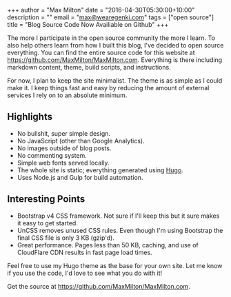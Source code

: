 +++
author = "Max Milton"
date = "2016-04-30T05:30:00+10:00"
description = ""
email = "max@wearegenki.com"
tags = ["open source"]
title = "Blog Source Code Now Availiable on Github"
+++

The more I participate in the open source community the more I learn. To also help others learn from how I built this blog, I've decided to open source everything. You can find the entire source code for this website at  <https://github.com/MaxMilton/MaxMilton.com>. Everything is there including markdown content, theme, build scripts, and<!--more--> instructions.

For now, I plan to keep the site minimalist. The theme is as simple as I could make it. I keep things fast and easy by reducing the amount of external services I rely on to an absolute minimum.

## Highlights

* No bullshit, super simple design.
* No JavaScript (other than Google Analytics).
* No images outside of blog posts.
* No commenting system.
* Simple web fonts served locally.
* The whole site is static; everything generated using [Hugo](https://github.com/spf13/hugo/releases).
* Uses Node.js and Gulp for build automation.

## Interesting Points

* Bootstrap v4 CSS framework. Not sure if I'll keep this but it sure makes it easy to get started.
* UnCSS removes unused CSS rules. Even though I'm using Bootstrap the final CSS file is only 3 KB (gzip'd).
* Great performance. Pages less than 50 KB, caching, and use of CloudFlare CDN results in fast page load times.

Feel free to use my Hugo theme as the base for your own site. Let me know if you use the code, I'd love to see what you do with it!

Get the source at <https://github.com/MaxMilton/MaxMilton.com>.

